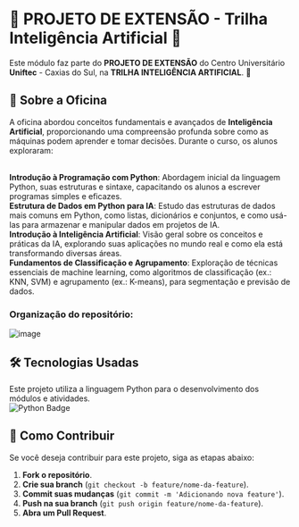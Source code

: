 
# 🌟 PROJETO DE EXTENSÃO - Trilha Inteligência Artificial 🌟
Este módulo faz parte do **PROJETO DE EXTENSÃO** do Centro Universitário **Uniftec** - Caxias do Sul, na **TRILHA INTELIGÊNCIA ARTIFICIAL**. 🚀

## 📜 Sobre a Oficina
A oficina abordou conceitos fundamentais e avançados de **Inteligência Artificial**, proporcionando uma compreensão profunda sobre como as máquinas podem aprender e tomar decisões. Durante o curso, os alunos exploraram:<br><br>

**Introdução à Programação com Python**: Abordagem inicial da linguagem Python, suas estruturas e sintaxe, capacitando os alunos a escrever programas simples e eficazes.<br>
**Estrutura de Dados em Python para IA**: Estudo das estruturas de dados mais comuns em Python, como listas, dicionários e conjuntos, e como usá-las para armazenar e manipular dados em projetos de IA.<br>
**Introdução à Inteligência Artificial**: Visão geral sobre os conceitos e práticas da IA, explorando suas aplicações no mundo real e como ela está transformando diversas áreas.<br>
**Fundamentos de Classificação e Agrupamento**: Exploração de técnicas essenciais de machine learning, como algoritmos de classificação (ex.: KNN, SVM) e agrupamento (ex.: K-means), para segmentação e previsão de dados.<br>


### Organização do repositório:
![image](https://github.com/user-attachments/assets/d3a293a9-ba3b-42a0-90e3-712b5fb56f0c)


## 🛠 Tecnologias Usadas
Este projeto utiliza a linguagem Python para o desenvolvimento dos módulos e atividades.<br>
![Python Badge](https://img.shields.io/badge/Python-3776ab?style=for-the-badge&logo=python&logoColor=white)

## 🤝 Como Contribuir
Se você deseja contribuir para este projeto, siga as etapas abaixo:

1. **Fork o repositório**.
2. **Crie sua branch** (`git checkout -b feature/nome-da-feature`).
3. **Commit suas mudanças** (`git commit -m 'Adicionando nova feature'`).
4. **Push na sua branch** (`git push origin feature/nome-da-feature`).
5. **Abra um Pull Request**.

